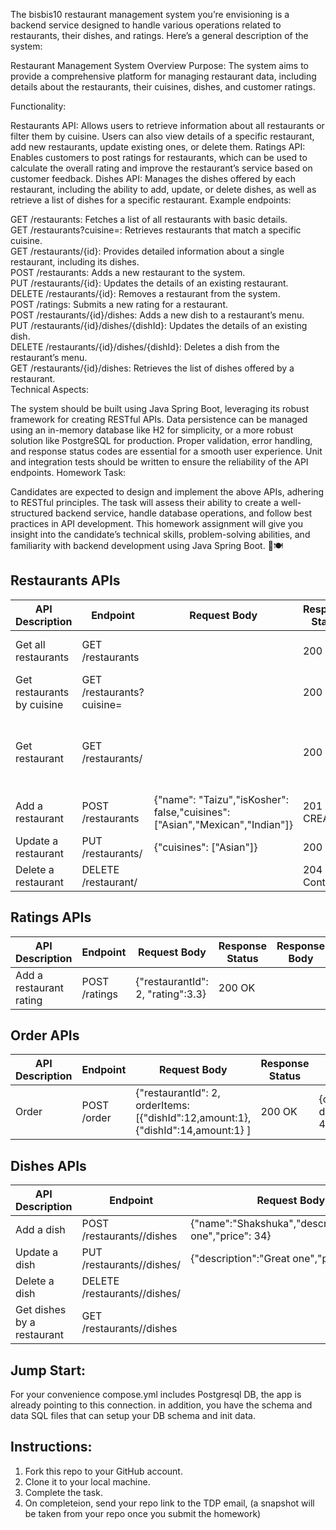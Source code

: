 The bisbis10 restaurant management system you’re envisioning is a backend service designed to handle various operations related to restaurants, their dishes, and ratings. Here’s a general description of the system:

Restaurant Management System Overview
Purpose: The system aims to provide a comprehensive platform for managing restaurant data, including details about the restaurants, their cuisines, dishes, and customer ratings.

Functionality:

Restaurants API: Allows users to retrieve information about all restaurants or filter them by cuisine. Users can also view details of a specific restaurant, add new restaurants, update existing ones, or delete them.
Ratings API: Enables customers to post ratings for restaurants, which can be used to calculate the overall rating and improve the restaurant’s service based on customer feedback.
Dishes API: Manages the dishes offered by each restaurant, including the ability to add, update, or delete dishes, as well as retrieve a list of dishes for a specific restaurant.
Example endpoints:

GET /restaurants: Fetches a list of all restaurants with basic details. <br>
GET /restaurants?cuisine=: Retrieves restaurants that match a specific cuisine.<br>
GET /restaurants/{id}: Provides detailed information about a single restaurant, including its dishes.<br>
POST /restaurants: Adds a new restaurant to the system.<br>
PUT /restaurants/{id}: Updates the details of an existing restaurant.<br>
DELETE /restaurants/{id}: Removes a restaurant from the system.<br>
POST /ratings: Submits a new rating for a restaurant.<br>
POST /restaurants/{id}/dishes: Adds a new dish to a restaurant’s menu.<br>
PUT /restaurants/{id}/dishes/{dishId}: Updates the details of an existing dish.<br>
DELETE /restaurants/{id}/dishes/{dishId}: Deletes a dish from the restaurant’s menu.<br>
GET /restaurants/{id}/dishes: Retrieves the list of dishes offered by a restaurant.<br>
Technical Aspects:

The system should be built using Java Spring Boot, leveraging its robust framework for creating RESTful APIs.
Data persistence can be managed using an in-memory database like H2 for simplicity, or a more robust solution like PostgreSQL for production.
Proper validation, error handling, and response status codes are essential for a smooth user experience.
Unit and integration tests should be written to ensure the reliability of the API endpoints.
Homework Task:

Candidates are expected to design and implement the above APIs, adhering to RESTful principles.
The task will assess their ability to create a well-structured backend service, handle database operations, and follow best practices in API development.
This homework assignment will give you insight into the candidate’s technical skills, problem-solving abilities, and familiarity with backend development using Java Spring Boot. 🚀🍽️



## Restaurants APIs

| API Description           | Endpoint                | Request Body                                             | Response Status | Response Body                                                                                           |
|---------------------------|-------------------------|----------------------------------------------------------|-----------------|--------------------------------------------------------------------------------------------------------|
| Get all restaurants       | GET /restaurants        |                                                          | 200 OK          | [{"id": "1","name": "Taizu","rating" : 4.83,"isKosher" : false,"cuisines": ["Asian","Mexican","Indian"]}] |
| Get restaurants by cuisine| GET /restaurants?cuisine= |                                                         | 200 OK          | [{"id": "1","name": "Taizu","rating" : 4.83,"isKosher" : false,"cuisines": ["Asian","Mexican","Indian"]}] |
| Get restaurant            | GET /restaurants/       |                                                          | 200 OK          | {"id": "1","name": "Taizu","rating" : 4.83,"isKosher" : false,"cuisines": ["Asian","Mexican","Indian"],"dishes": [{"id": "1","name": "Noodles","description": "Amazing one","price": 59}]} |
| Add a restaurant          | POST /restaurants       | {"name": "Taizu","isKosher": false,"cuisines": ["Asian","Mexican","Indian"]} | 201 CREATED     |                                                                                                        |
| Update a restaurant       | PUT /restaurants/       | {"cuisines": ["Asian"]}                                 | 200 OK          |                                                                                                        |
| Delete a restaurant       | DELETE /restaurant/     |                                                          | 204 No Content  |                                                                                                        |

## Ratings APIs

| API Description           | Endpoint               | Request Body                          | Response Status | Response Body |
|---------------------------|------------------------|---------------------------------------|-----------------|---------------|
| Add a restaurant rating   | POST /ratings          | {"restaurantId": 2, "rating":3.3}     | 200 OK          |               |

## Order APIs

| API Description           | Endpoint               | Request Body                          | Response Status | Response Body |
|---------------------------|------------------------|---------------------------------------|-----------------|---------------|
| Order    | POST /order          | {"restaurantId": 2, orderItems:[{"dishId":12,amount:1},{"dishId":14,amount:1}  ]   | 200 OK          |  {orderId:"ef401fc8-d545-424b-928d-4789cd47bb6e"}             |

## Dishes APIs

| API Description           | Endpoint                | Request Body                             | Response Status | Response Body                                                     |
|---------------------------|-------------------------|------------------------------------------|-----------------|------------------------------------------------------------------|
| Add a dish                | POST /restaurants//dishes | {"name":"Shakshuka","description":"Great one","price": 34} | 201 CREATED     |                                                                  |
| Update a dish             | PUT /restaurants//dishes/ | {"description":"Great one","price": 34} | 200 OK          |                                                                  |
| Delete a dish             | DELETE /restaurants//dishes/ |                                        | 204 No Content  |                                                                  |
| Get dishes by a restaurant| GET /restaurants//dishes  |                                         | 200 OK          | [{"id":"1","name":"Humus","description":"Good one","price": 48}] |




## Jump Start:
For your convenience compose.yml includes Postgresql DB, the app is already pointing to this connection.
in addition, you have the schema and data SQL files that can setup your DB schema and init data. 


## Instructions:
 1. Fork this repo to your GitHub account.
 2. Clone it to your local machine.
 3. Complete the task.
 4. On completeion, send your repo link to the TDP email, (a snapshot will be taken from your repo once you submit the homework)
